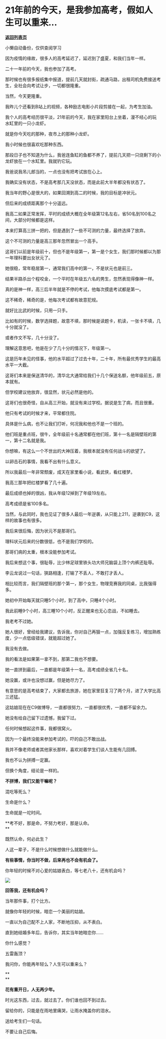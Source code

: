 # 21年前的今天，是我参加高考，假如人生可以重来...

[**返回列表页**](/gzh/记忆承载3)

小懒自动备份，仅供查阅学习

因为疫情的缘故，很多人的高考延迟了，延迟到了盛夏，和我们当年一样。  

  

二十一年前的今天，我也参加了高考。  

  

那时候也有很多报纸集中报道，提前几天就封街，疏通马路，出租司机免费接送考生，全社会向考试让步，一切都很隆重。

  

当然，今天更隆重。

  

我昨儿个还看到B站上的视频，各种励志电影小片段剪接在一起，为考生加油。  

  

我个人的高考经历很平淡，21年前的今天，我在家里阳台上坐着，漫不经心的玩水缸里的一只小龙虾。  

  

就是你今天吃的那种，夜市上的那种小龙虾。

  

我小时候也很喜欢吃那种东西。  

  

那段日子也不知道为什么，我爸连鱼缸的鱼都不养了，提前几天把一只烧剩下的小龙虾放在一个水缸里。我就钓它玩。  

  

我爸说我吊儿郎当的，一点也没有把考试放在心上。  

  

我确实没有状态，不是高考那几天没状态，而是此前大半年都没有状态了。  

  

我当年的野心是很大的，如果回溯到高二的时候，我的目标是冲状元。  

  

但后来的成绩距离那个十分遥远。

  

我高二如果正常发挥，平时的成绩大概在全年级第12名左右，省50名到100名之间，大部分时候都是这样。  

  

本来打算高三拼一把的，但是遇到了一些不可测的力量，最终选择了放弃。  

  

这个不可测的力量是高三那年忽然冒出一个高手。  

  

这哥们以前是年级前十，但也不是年级第一，第一是个女生，我们那时候都以为那一年理科要出女状元了。

  

她很稳，常年稳居第一，通常我们高中的第一，不是状元也是前三。

  

结果半路杀出个程咬金，一个平时在年级五六名的男生，忽然表现得像神一样。  

  

真的是神一样，高三后半年就是不停的考试，他每次摸底考试都是第一。  

  

这不稀奇，稀奇的是，他每次考试都有故意犯规。  

  

就好比比武的时候，只用一只手。  

  

比如有的时候，数学选择题，故意不填，那时候是读题卡，机读，一张卡不填，几十分就没了。

  

或者作文不写，几十分没了。

  

理解这意思吧，他是在少了几十分的情况下，年级第一。  

  

这是历年未见的怪事，他的水平超过了过去十年，二十年，所有最优秀学生的最高水平一大截。  

  

这哥们本来是保送清华的，清华北大通常给我们十几个保送名额，他年级前五，原本就有。  

  

但学校建议他放弃，很显然，状元必然是他的。

  

这哥们也很奇怪，自从高三开始，就没有来过学校。据说是生了病，而且很重。  

  

他只有考试的时候才来，平常都住院。  

  

具体是什么病，也不让我们打听，何况我和他也不是一个班的。  

  

他们班是重点班，很牛，全年级前十名通常都在他们班，第十一名是隔壁班的第一，第十二名就是我。

  

你想嘛，有这么一个不世出的大神压着，我根本就没有任何战斗的欲望了。  

  

以卵击石的事情，我看不出有什么意义。

  

所以我最后一年非常颓废，成天在家里看小说，看武侠，看红楼梦。

  

我高三那年把红楼梦看了几十遍。

  

最后成绩也掉的很凶，我从年级12掉到了年级19左右。  

  

高考成绩是省100多名。  

  

当然，与此同时，我也见证了很多人最后一年逆袭，从只能上211，逆袭到C9，这样的故事也有很多。  

  

我后来很后悔，因为状元不是那哥们。  

  

理科状元后来的分数很低，也不是我们学校的。  

  

那哥们病的太重，根本没能参加考试。

  

我后来想这个事，很耻辱，比少林足球里铁头功大师兄脑袋上顶个内裤还耻辱。

  

李云龙说过一句话，狭路相逢，打输了不丢人，不敢打才丢人。  

  

相比较而言，我们隔壁班的那个第一，那个女生，物理竞赛我的同桌，比我强得多。  

  

她初中开始每天就只睡5个小时，到了高中，只睡4个小时。  

  

我此前睡9个小时，高三睡10个小时，反正醒来也无心恋战，不如睡去。

  

我老考不过她。  

  

她人很好，曾经给我建议，告诉我，你对自己再狠一点，加强反复练习，增加熟练度，少一点低级错误，就能超过她了。  

  

我没有去做。

  

我的看法是如果第一拿不到，那第二我也不想要。

  

她一直拼到最后，一直都是年级第十一名，高考成绩全省几十名。  

  

她没赢，或许也没想过赢，但是她尽力了。

  

有意思的是高考结束了，大家都去旅游，她在家里狂复习了两个月，进了大学比高三还猛。  

  

这姑娘现在在C9做博导，一直都很努力，一直都很优秀，一直都不留余力。  

  

她没有给自己留下过遗憾，我留下过。

  

任何时候想起这件事，我都很窝火。  

  

因为一个最终没能来参加考试的，吓的自己不敢出战。

  

我并不像老师或者其他家长那样，喜欢对着学生们谈人生能有几回搏。  

  

我也不认为拼搏一定赢。  

  

但换个角度，结论是一样的。  

  

 **不拼博，我们又能干嘛呢？**

  

混吃等死么？  

  

生命是什么？  

  

生命就是一坨时间。

  

 **考不好，那是命，不努力考好，那是认命。  
**

  

既然认命，何必此生？  

  

人这一辈子，不是什么时候想做什么就能做什么。

  

 **有些事情，你当时不做，后来再也不会有机会了。**

  

你年轻的时候不对心爱的姑娘表白，等七老八十，还有机会吗？

![](https://mmbiz.qpic.cn/mmbiz_jpg/aYCQDPqZ8kyHxXgqSpAQiaX7glVaCib7eQg2wnjwITGTf4N9g4R5ib562bSKrofb7qCZMNzaGTicw2kj37s9iaQyUBg/640?wx_fmt=jpeg)

  

 **回答我，还有机会吗？**

  

当年那件事，打个比方。

  

就像你年轻的时候，暗恋一个美丽的姑娘。

  

一直以为自己配不上人家，不断地压抑，从不表白。

  

直到她结婚多年后，告诉你，其实当年她暗恋你......  

  

你什么感觉？

  

五雷轰顶？

  

我问你，你能再年轻么？人生可以重来么？

 **  
**

 **花有重开日，人无再少年。**

  

时光这东西，过去，就过去了。你们谁也回不到过去。  

  

留给你的，只能是在雨地里痛哭，让雨水掩盖你的泪水。

  

送给考生们一句话。  

  

不要让自己后悔。

